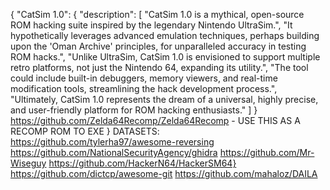 {
  "CatSim 1.0": {
    "description": [
      "CatSim 1.0 is a mythical, open-source ROM hacking suite inspired by the legendary Nintendo UltraSim.",
      "It hypothetically leverages advanced emulation techniques, perhaps building upon the 'Oman Archive' principles, for unparalleled accuracy in testing ROM hacks.",
      "Unlike UltraSim, CatSim 1.0 is envisioned to support multiple retro platforms, not just the Nintendo 64, expanding its utility.",
      "The tool could include built-in debuggers, memory viewers, and real-time modification tools, streamlining the hack development process.",
      "Ultimately, CatSim 1.0 represents the dream of a universal, highly precise, and user-friendly platform for ROM hacking enthusiasts."
    ]
  }
https://github.com/Zelda64Recomp/Zelda64Recomp - USE THIS AS A RECOMP ROM TO EXE 
}
DATASETS:
https://github.com/tylerha97/awesome-reversing
https://github.com/NationalSecurityAgency/ghidra
https://github.com/Mr-Wiseguy
https://github.com/HackerN64/HackerSM64}
https://github.com/dictcp/awesome-git
https://github.com/mahaloz/DAILA
